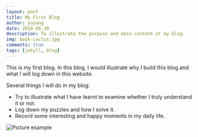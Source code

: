 ```yaml
---
layout: post
title: My First Blog
author: yuyang
date: 2018-05-30
description: To illustrate the purpose and main content of my blog.
img: book-cactus.jpg
comments: true
tags: [jekyll, blog]
---
```

This is my first blog. In this blog, I would illustrate why I build this blog and what I will log down in this website.

Several things I will do in my blog:
* Try to illustrate what I have learnt to examine whether I truly understand it or not.
* Log down my puzzles and how I solve it.
* Record some interesting and happy moments in my daily life.

![Picture example]({{site.baseurl}}/assets/img/bulb.jpg)
